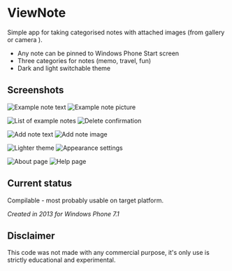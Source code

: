 # ViewNote

Simple app for taking categorised notes with attached images (from gallery or camera ). 

 * Any note can be pinned to Windows Phone Start screen
 * Three categories for notes (memo, travel, fun)
 * Dark and light switchable theme
 

## Screenshots
![Example note text](http://appnode.pl/screenshots/ViewNote/ViewNote-note01.jpg)
![Example note picture](http://appnode.pl/screenshots/ViewNote/ViewNote-picture01.jpg)

![List of example notes](http://appnode.pl/screenshots/ViewNote/ViewNote-memo_notes01.jpg)
![Delete confirmation](http://appnode.pl/screenshots/ViewNote/ViewNote-note_delete01.jpg)

![Add note text](http://appnode.pl/screenshots/ViewNote/ViewNote-add_text01.jpg)
![Add note image](http://appnode.pl/screenshots/ViewNote/ViewNote-add_photo01b.jpg)

![Lighter theme](http://appnode.pl/screenshots/ViewNote/ViewNote-note02.jpg)
![Appearance settings](http://appnode.pl/screenshots/ViewNote/ViewNote-appearance01.jpg)

![About page](http://appnode.pl/screenshots/ViewNote/ViewNote-about01.jpg)
![Help page](http://appnode.pl/screenshots/ViewNote/ViewNote-help01.jpg)

## Current status
Compilable - most probably usable on target platform.

_Created in 2013 for Windows Phone 7.1_


## Disclaimer
This code was not made with any commercial purpose, it's only use is strictly educational and experimental.